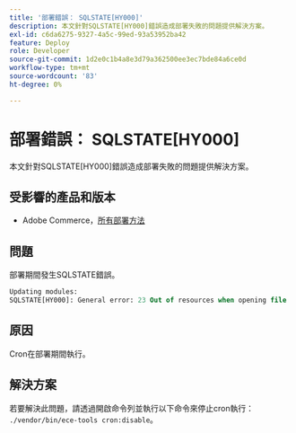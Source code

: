 ```yaml
---
title: '部署錯誤： SQLSTATE[HY000]'
description: 本文針對SQLSTATE[HY000]錯誤造成部署失敗的問題提供解決方案。
exl-id: c6da6275-9327-4a5c-99ed-93a53952ba42
feature: Deploy
role: Developer
source-git-commit: 1d2e0c1b4a8e3d79a362500ee3ec7bde84a6ce0d
workflow-type: tm+mt
source-wordcount: '83'
ht-degree: 0%

---
```


# 部署錯誤： SQLSTATE[HY000]

本文針對SQLSTATE[HY000]錯誤造成部署失敗的問題提供解決方案。

## 受影響的產品和版本

* Adobe Commerce，[所有部署方法](https://magento.com/sites/default/files/magento-software-lifecycle-policy.pdf)

## 問題

部署期間發生SQLSTATE錯誤。

```sql
Updating modules:
SQLSTATE[HY000]: General error: 23 Out of resources when opening file '/tmp/#sql_565c_0.MAD' (Errcode: 24 "Too many open files"),
```

## 原因

Cron在部署期間執行。

## 解決方案

若要解決此問題，請透過開啟命令列並執行以下命令來停止cron執行：
`./vendor/bin/ece-tools cron:disable`。
